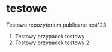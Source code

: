 # testowe
Testowe repozytorium publiczne test123
1. Testowy przypadek testowy
2. Testowy przypadek testowy 2